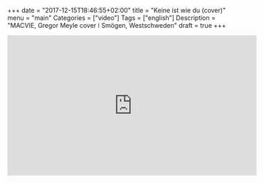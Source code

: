 +++
date = "2017-12-15T18:46:55+02:00"
title = "Keine ist wie du (cover)"
menu = "main"
Categories = ["video"]
Tags = ["english"]
Description = "MACVIE, Gregor Meyle cover   ǀ   Smögen, Westschweden"
draft = true 
+++


<iframe width="560" height="315" src="https://www.youtube.com/embed/Q5VTxzoCATI?rel=0" frameborder="0" gesture="media" allow="encrypted-media" allowfullscreen></iframe>
